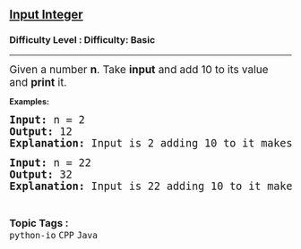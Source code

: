 <h2><a href="https://www.geeksforgeeks.org/problems/input-integer/0">Input Integer</a></h2><h3>Difficulty Level : Difficulty: Basic</h3><hr><div class="problems_problem_content__Xm_eO"><p><span style="font-size: 14pt;">Given a number&nbsp;<strong>n</strong>. Take&nbsp;<strong>input</strong> and add 10 to its value and&nbsp;<strong>print</strong> it.</span></p>
<p><strong>Examples:</strong></p>
<pre><span style="font-size: 14pt;"><strong>Input: </strong>n = 2<br><strong>Output: </strong>12<br><strong>Explanation: </strong>Input is 2 adding 10 to it makes it 12.</span></pre>
<pre><strong><span style="font-size: 14pt;">Input: </span></strong><span style="font-size: 14pt;">n = 22<br><strong>Output: </strong>32<br><strong>Explanation: </strong>Input is 22 adding 10 to it makes it 32.</span></pre></div><br><p><span style=font-size:18px><strong>Topic Tags : </strong><br><code>python-io</code>&nbsp;<code>CPP</code>&nbsp;<code>Java</code>&nbsp;